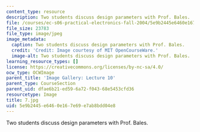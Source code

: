```yaml
---
content_type: resource
description: Two students discuss design parameters with Prof. Bales.
file: /courses/ec-s06-practical-electronics-fall-2004/5e9b2445e6460e167e69e7ab8bdd04e8_7.jpg
file_size: 23783
file_type: image/jpeg
image_metadata:
  caption: Two students discuss design parameters with Prof. Bales.
  credit: 'Credit: Image courtesy of MIT OpenCourseWare.'
  image-alt: Two students discuss design parameters with Prof. Bales.
learning_resource_types: []
license: https://creativecommons.org/licenses/by-nc-sa/4.0/
ocw_type: OCWImage
parent_title: 'Image Gallery: Lecture 10'
parent_type: CourseSection
parent_uid: dfae6b21-ed59-6a72-f043-68e5453cfd36
resourcetype: Image
title: 7.jpg
uid: 5e9b2445-e646-0e16-7e69-e7ab8bdd04e8
---
```

Two students discuss design parameters with Prof. Bales.